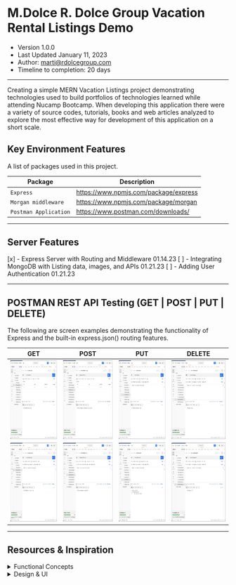 # M.Dolce R. Dolce Group Vacation Rental Listings Demo
- Version 1.0.0
- Last Updated January 11, 2023
- Author: marti@rdolcegroup.com
- Timeline to completion: 20 days
---
Creating a simple MERN Vacation Listings project demonstrating technologies used to build portfolios of technologies learned while attending Nucamp Bootcamp.
When developing this application there were a variety of source codes, tutorials, books and web articles analyzed to explore the most effective way for development of this application on a short scale.

## Key Environment Features
A list of packages used in this project.


| Package                           | Description                           |
|-----------------------------------|---------------------------------------|
| `Express`                         | https://www.npmjs.com/package/express |
| `Morgan middleware`               | https://www.npmjs.com/package/morgan  |
| `Postman Application`             | https://www.postman.com/downloads/    |



---
## Server Features
[x] - Express Server with Routing and Middleware 01.14.23
[ ] - Integrating MongoDB with Listing data, images, and APIs 01.21.23
[ ] - Adding User Authentication 01.21.23

---
## POSTMAN REST API Testing (GET | POST | PUT | DELETE)
 
The following are screen examples demonstrating the functionality of Express and the built-in express.json() routing features.


| GET                                                                       | POST                                                                       | PUT                                                                        | DELETE                                                                    | 
|---------------------------------------------------------------------------|----------------------------------------------------------------------------|----------------------------------------------------------------------------|---------------------------------------------------------------------------| 
|<img src="man/dev-assets/postman/postman-03.jpg" width="300" height="180"> | <img src="man/dev-assets/postman/postman-05.jpg" width="300" height="180"> | <img src="man/dev-assets/postman/postman-07.jpg" width="300" height="180"> |<img src="man/dev-assets/postman/postman-09.jpg" width="300" height="180"> | 
|<img src="man/dev-assets/postman/postman-04.jpg" width="300" height="180"> | <img src="man/dev-assets/postman/postman-06.jpg" width="300" height="180"> | <img src="man/dev-assets/postman/postman-08.jpg" width="300" height="180"> |<img src="man/dev-assets/postman/postman-10.jpg" width="300" height="180"> | 

---

## Resources & Inspiration

<details>
 <summary>Functional Concepts</summary>


> React Navigation | https://reactnavigation.org/docs/getting-started/

> Gatsby plugin for react-native-web | https://www.gatsbyjs.com/plugins/gatsby-plugin-react-native-web/#gatsby-plugin-for-react-native-web

> Const vs Function | https://dev.to/ugglr/react-functional-components-const-vs-function-2kj9
</details>

<details>
 <summary>Design & UI</summary>


> Material Design Icons | https://materialdesignicons.com/

> Adobe Express to create SVG | https://www.adobe.com/express/
</details>